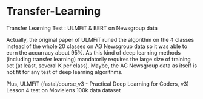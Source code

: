 # Transfer-Learning
Transfer Learning Test : ULMFiT & BERT on Newsgroup data

Actually, the original paper of ULMFiT runed the algorithm on the 4 classes instead of the whole 20 classes on AG Newsgroup data so it was able to earn the accurracy about 95%. As this kind of deep learning methods (including transfer learning) mandatorily requires the large size of training set (at least, several K per class). Maybe, the AG Newsgroup data as itself is not fit for any test of deep learning algorithms.

Plus, ULMFiT (fastai/course_v3 - Practical Deep Learning for Coders, v3) Lesson 4 test on Movielens 100k data dataset
